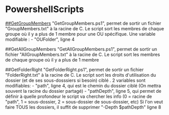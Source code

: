 # PowershellScripts


[##GetGroupMembers](GetGroupMembers.ps1)
"GetGroupMembers.ps1", permet de sortir un fichier "GroupMembers.txt" à la racine de C.
Le script sort les membres de chaque groupe où il y a plus de 1 membre pour une OU spécifique.
Une variable modifiable :
	- "OUFolder", ligne 4

##GetAllGroupMembers
"GetAllGroupMembers.ps1", permet de sortir un fichier "AllGroupMembers.txt" à la racine de C.
Le script sort les membres de chaque groupe où il y a plus de 1 membre

##GetFolderRight
"GetFolderRight.ps1", permet de sortir un fichier "FolderRight.txt" à la racine de C.
Le script sort les droits d'utilisation du dossier (et de ses sous-dosssiers si besoin) ciblé .
2 variables sont modifiables: 
	- "path", ligne 4, qui est le chemin du dossier ciblé (On mettra souvent la racine du dossier partagé)
	- "pathDepth", ligne 5, qui permet de définir à quelle profondeur le script va chercher les info (0 = racine de "path", 1 = sous-dossier, 2 = sous-dossier de sous-dossier, etc)
Si l'on veut faire TOUS les dossiers, il suffit de supprimer "-Depth $pathDepth" ligne 8 
